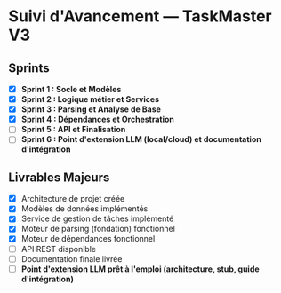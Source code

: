 # Suivi d'Avancement — TaskMaster V3

## Sprints

- [x] **Sprint 1 : Socle et Modèles**
- [x] **Sprint 2 : Logique métier et Services**
- [x] **Sprint 3 : Parsing et Analyse de Base**
- [x] **Sprint 4 : Dépendances et Orchestration**
- [ ] **Sprint 5 : API et Finalisation**
- [ ] **Sprint 6 : Point d'extension LLM (local/cloud) et documentation d'intégration**

## Livrables Majeurs

- [x] Architecture de projet créée
- [x] Modèles de données implémentés
- [x] Service de gestion de tâches implémenté
- [x] Moteur de parsing (fondation) fonctionnel
- [x] Moteur de dépendances fonctionnel
- [ ] API REST disponible
- [ ] Documentation finale livrée
- [ ] **Point d'extension LLM prêt à l'emploi (architecture, stub, guide d'intégration)** 